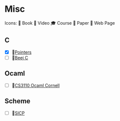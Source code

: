 # Misc

Icons: 📘 Book 🎥 Video 🎓 Course 📄 Paper 🔗 Web Page

## C

-   [x] 📘[Pointers](https://pdos.csail.mit.edu/6.828/2014/readings/pointers.pdf)
-   [ ] 📘[Beej C](https://beej.us/guide/bgc/)

## Ocaml

-   [ ] 📘[CS3110 Ocaml Cornell](https://cs3110.github.io/textbook/cover.html)

## Scheme

-   [ ] 📘[SICP](https://youtube.com/playlist?list=PLE18841CABEA24090)
